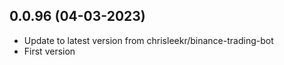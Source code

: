 
## 0.0.96 (04-03-2023)
- Update to latest version from chrisleekr/binance-trading-bot
- First version
